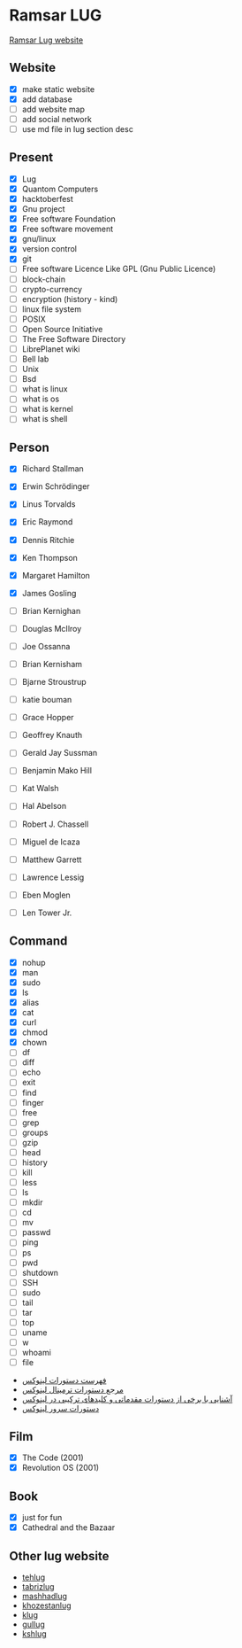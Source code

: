 # Ramsar LUG

[Ramsar Lug website](http://rlug.ir/)

## Website

- [x] make static website
- [x] add database
- [ ] add website map
- [ ] add social network
- [ ] use md file in lug section desc

## Present

- [x] Lug
- [x] Quantom Computers
- [x] hacktoberfest
- [x] Gnu project
- [x] Free software Foundation
- [x] Free software movement
- [x] gnu/linux
- [x] version control
- [x] git
- [ ] Free software Licence Like GPL (Gnu Public Licence)
- [ ] block-chain
- [ ] crypto-currency
- [ ] encryption (history - kind)
- [ ] linux file system
- [ ] POSIX
- [ ] Open Source Initiative
- [ ] The Free Software Directory
- [ ] LibrePlanet wiki
- [ ] Bell lab
- [ ] Unix
- [ ] Bsd
- [ ] what is linux
- [ ] what is os
- [ ] what is kernel
- [ ] what is shell

## Person

- [x] Richard Stallman
- [x] Erwin Schrödinger
- [x] Linus Torvalds
- [x] Eric Raymond
- [x] Dennis Ritchie
- [x] Ken Thompson
- [x] Margaret Hamilton
- [x] James Gosling
- [ ] Brian Kernighan
- [ ] Douglas McIlroy
- [ ] Joe Ossanna
- [ ] Brian Kernisham
- [ ] Bjarne Stroustrup
- [ ] katie bouman
- [ ] Grace Hopper

- [ ] Geoffrey Knauth
- [ ] Gerald Jay Sussman
- [ ] Benjamin Mako Hill
- [ ] Kat Walsh

- [ ] Hal Abelson
- [ ] Robert J. Chassell
- [ ] Miguel de Icaza
- [ ] Matthew Garrett
- [ ] Lawrence Lessig
- [ ] Eben Moglen
- [ ] Len Tower Jr.

## Command

- [x] nohup
- [x] man
- [x] sudo
- [x] ls
- [x] alias
- [x] cat
- [x] curl
- [x] chmod
- [x] chown
- [ ] df
- [ ] diff
- [ ] echo
- [ ] exit
- [ ] find
- [ ] finger
- [ ] free
- [ ] grep
- [ ] groups
- [ ] gzip
- [ ] head
- [ ] history
- [ ] kill
- [ ] less
- [ ] ls
- [ ] mkdir
- [ ] cd
- [ ] mv
- [ ] passwd
- [ ] ping
- [ ] ps
- [ ] pwd
- [ ] shutdown
- [ ] SSH
- [ ] sudo
- [ ] tail
- [ ] tar
- [ ] top
- [ ] uname
- [ ] w
- [ ] whoami
- [ ] file

- [فهرست دستورات لینوکس](https://tml-manager.ir/%D9%81%D9%87%D8%B1%D8%B3%D8%AA-%D8%AF%D8%B3%D8%AA%D9%88%D8%B1%D8%A7%D8%AA-%D9%84%DB%8C%D9%86%D9%88%DA%A9%D8%B3/)
- [مرجع دستورات ترمینال لینوکس](http://linuxihaa.ir/%D9%85%D8%B1%D8%AC%D8%B9-%D8%AF%D8%B3%D8%AA%D9%88%D8%B1%D8%A7%D8%AA-%D8%AA%D8%B1%D9%85%DB%8C%D9%86%D8%A7%D9%84-%D9%84%DB%8C%D9%86%D9%88%DA%A9%D8%B3/)
- [آشنایی با برخی از دستورات مقدماتی و کلیدهای ترکیبی در لینوکس](https://linux.tosinso.com/fa/articles/7177/%D8%A2%D8%B4%D9%86%D8%A7%DB%8C%DB%8C-%D8%A8%D8%A7-%D8%A8%D8%B1%D8%AE%DB%8C-%D8%A7%D8%B2-%D8%AF%D8%B3%D8%AA%D9%88%D8%B1%D8%A7%D8%AA-%D9%85%D9%82%D8%AF%D9%85%D8%A7%D8%AA%DB%8C-%D9%88-%DA%A9%D9%84%DB%8C%D8%AF%D9%87%D8%A7%DB%8C-%D8%AA%D8%B1%DA%A9%DB%8C%D8%A8%DB%8C-%D8%AF%D8%B1-%D9%84%DB%8C%D9%86%D9%88%DA%A9%D8%B3)
- [دستورات سرور لینوکس](https://webnology.ir/1484/server-management/linux/%D8%AF%D8%B3%D8%AA%D9%88%D8%B1%D8%A7%D8%AA-%D8%B3%D8%B1%D9%88%D8%B1-%D9%84%DB%8C%D9%86%D9%88%DA%A9%D8%B3-%D9%82%D8%B3%D9%85%D8%AA-%D8%A7%D9%88%D9%84/)

## Film

- [x] The Code (2001)
- [x] Revolution OS (2001)

## Book

- [x] just for fun
- [x] Cathedral and the Bazaar

## Other lug website

- [tehlug](https://tehlug.org)
- [tabrizlug](https://tabrizlug.ir)
- [mashhadlug](https://mashhadlug.ir)
- [khozestanlug](https://khozestanlug.ir)
- [klug](https://klug.ir)
- [gullug](https://gullug.ir)
- [kshlug](https://kshlug.ir/)
